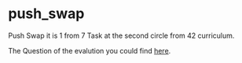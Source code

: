 # push_swap
Push Swap it is 1 from 7 Task at the second circle from 42 curriculum.

The Question of the evalution you could find [here](evaluation.md).
